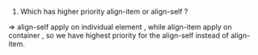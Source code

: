  1. Which has higher priority align-item or align-self ?

=>  align-self apply on individual element , while align-item apply on container , so 
 we have highest priority for the align-self instead of align-item.